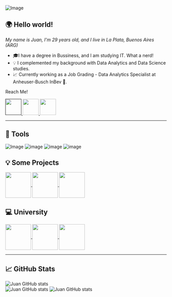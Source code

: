 ![Image](https://i.pinimg.com/originals/17/5e/da/175eda03beec29af20dfc40a38e5ac68.jpg)


## 🌍 Hello world!
*My name is Juan, I'm 29 years old, and I live in La Plata, Buenos Aires (ARG)*

* 🎓I have a degree in Bussiness, and I am studying IT. What a nerd!
* 💡 I complemented my background with Data Analytics and Data Science studies.
* 📈 Currently working as a Job Grading - Data Analytics Specialist at Anheuser-Busch InBev 🍺.

Reach Me!

<a href="">
  <img src="https://cdn-icons.flaticon.com/png/512/1527/premium/1527096.png?token=exp=1651438432~hmac=1601fc563804903047208c17c7855401" width=50px>
</a>
<a href="https://www.linkedin.com/in/juan-sirai/">
  <img src="https://cdn-icons-png.flaticon.com/512/174/174857.png" width=50px>
</a>
<a href="mailto:juanbsirai664@gmail.com">
  <img src="https://cdn-icons-png.flaticon.com/512/893/893292.png" width=50px>
</a>


-----------------------

## 🔧 Tools

![Image](https://img.shields.io/badge/PowerBI-F2C811?style=for-the-badge&logo=Power%20BI&logoColor=white)
![image](https://img.shields.io/badge/Tableau-E97627?style=for-the-badge&logo=Tableau&logoColor=white)
![image](https://img.shields.io/badge/conda-342B029.svg?&style=for-the-badge&logo=anaconda&logoColor=white)
![image](https://img.shields.io/badge/Python-FFD43B?style=for-the-badge&logo=python&logoColor=blue)

## 💡 Some Projects

<a href="https://github.com/juansirai/Energy-Consumption">
  <img align="center" height="80em" src="https://github-readme-stats.vercel.app/api/pin/?username=juansirai&repo=Energy-Consumption&theme=dark" />
</a>  

<a href="https://github.com/juansirai/HR-Attrition">
  <img align="center" height="80em" src="https://github-readme-stats.vercel.app/api/pin/?username=juansirai&repo=HR-Attrition&theme=dark" />
</a>  

<a href="https://github.com/juansirai/jump2digital">
  <img align="center" height="80em" src="https://github-readme-stats.vercel.app/api/pin/?username=juansirai&repo=jump2digital&theme=dark" />
</a> 

## 💻 University

<a href="https://github.com/juansirai/AyED">
  <img align="center" height="80em" src="https://github-readme-stats.vercel.app/api/pin/?username=juansirai&repo=AyED&theme=dark" />
</a>  

<a href="https://github.com/juansirai/FOD-Practica">
  <img align="center" height="80em" src="https://github-readme-stats.vercel.app/api/pin/?username=juansirai&repo=FOD-Practica&theme=dark" />
</a>  

<a href="https://github.com/juansirai/SeminarioPython">
  <img align="center" height="80em" src="https://github-readme-stats.vercel.app/api/pin/?username=juansirai&repo=SeminarioPython&theme=dark" />
</a>  

------------------------
## 📈 GitHub Stats
![Juan GitHub stats](https://github-profile-summary-cards.vercel.app/api/cards/profile-details?username=juansirai&theme=nord_dark) <br>
![Juan GitHub stats](https://github-profile-summary-cards.vercel.app/api/cards/productive-time?username=juansirai&theme=nord_dark&utcOffset=-3)
![Juan GitHub stats](http://github-profile-summary-cards.vercel.app/api/cards/most-commit-language?username=juansirai&theme=nord_dark)

